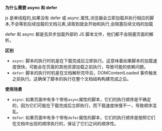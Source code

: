 **为什么需要 async 和 defer**

js 是单线程的,如果没有 defer 或 async 属性,浏览器会立即加载并执行相应的脚本,不会等到后续加载的文档元素,读取到就会开始和执行,会阻塞后续文档的加载

defer 和 async 都是去异步加载外部的 JS 脚本文件，他们都不会阻塞页面的解析。

**区别**

- `async`: 脚本的执行时机是在下载完成后立即执行。这意味着如果脚本的加载速度很快，可能会在页面的其他资源加载之前执行，导致可能的依赖问题。
- `defer`: 脚本的执行时机是在文档解析完毕后，DOMContentLoaded 事件触发之前执行。这确保了脚本的执行在整个文档结构构建完成之后。

**使用场景**

- `async`: 如果页面中有多个带有`async`属性的脚本，它们的执行顺序是不确定的，因为它们可能在下载完成后立即执行，而下载速度快慢不一，导致顺序混乱。
- `defer`: 如果页面中有多个带有`defer`属性的脚本，它们的执行顺序是按照它们在文档中出现的顺序执行的，保证了它们之间的顺序性。
